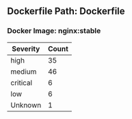 ## Dockerfile Path: Dockerfile

### Docker Image: nginx:stable
| Severity | Count |
|----------|-------|
| high | 35 |
| medium | 46 |
| critical | 6 |
| low | 6 |
| Unknown | 1 |